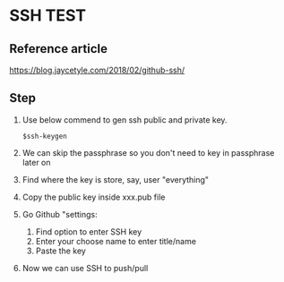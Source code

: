 # SSH TEST

## Reference article
https://blog.jaycetyle.com/2018/02/github-ssh/


## Step

1. Use below commend to gen ssh public and private key.

    `$ssh-keygen`

2. We can skip the passphrase so you don't need to key in passphrase later on

3. Find where the key is store, say, user "everything"
3. Copy the public key inside xxx.pub file
4. Go Github "settings:
   1. Find option to enter SSH key
   2. Enter your choose name to enter title/name
   3. Paste the key
5. Now we can use SSH to push/pull


